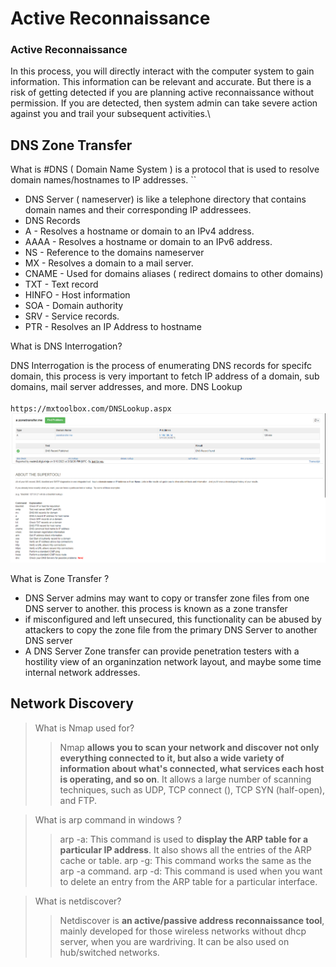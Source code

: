 # Active Reconnaissance

### Active Reconnaissance

In this process, you will directly interact with the computer system to gain information. This information can be relevant and accurate. But there is a risk of getting detected if you are planning active reconnaissance without permission. If you are detected, then system admin can take severe action against you and trail your subsequent activities.\


## DNS Zone Transfer

What is #DNS ( Domain Name System ) is a protocol that is used to resolve domain names/hostnames to IP addresses. \`\`

* DNS Server ( nameserver) is like a telephone directory that contains domain names and their corresponding IP addressees.
* DNS Records
* A - Resolves a hostname or domain to an IPv4 address.
* AAAA - Resolves a hostname or domain to an IPv6 address.
* NS - Reference to the domains nameserver
* MX - Resolves a domain to a mail server.
* CNAME - Used for domains aliases ( redirect domains to other domains)
* TXT - Text record
* HINFO - Host information
* SOA - Domain authority
* SRV - Service records.
* PTR - Resolves an IP Address to hostname

What is DNS Interrogation?

DNS Interrogation is the process of enumerating DNS records for specifc domain, this process is very important to fetch IP address of a domain, sub domains, mail server addresses, and more. DNS Lookup \
\
`https://mxtoolbox.com/DNSLookup.aspx`\
![](../../.gitbook/assets/image.png)

What is Zone Transfer ?

* DNS Server admins may want to copy or transfer zone files from one DNS server to another. this process is known as a zone transfer
* if misconfigured and left unsecured, this functionality can be abused by attackers to copy the zone file from the primary DNS Server to another DNS server
* A DNS Server Zone transfer can provide penetration testers with a hostility view of an organinzation network layout, and maybe some time internal network addresses.

## Network Discovery

> What is Nmap used for?
>
> > Nmap **allows you to scan your network and discover not only everything connected to it, but also a wide variety of information about what's connected, what services each host is operating, and so on**. It allows a large number of scanning techniques, such as UDP, TCP connect (), TCP SYN (half-open), and FTP.
>
>

> What is arp command in windows ?
>
> > arp -a: This command is used to **display the ARP table for a particular IP address**. It also shows all the entries of the ARP cache or table. arp -g: This command works the same as the arp -a command. arp -d: This command is used when you want to delete an entry from the ARP table for a particular interface.

> What is netdiscover?
>
> > Netdiscover is **an active/passive address reconnaissance tool**, mainly developed for those wireless networks without dhcp server, when you are wardriving. It can be also used on hub/switched networks.



